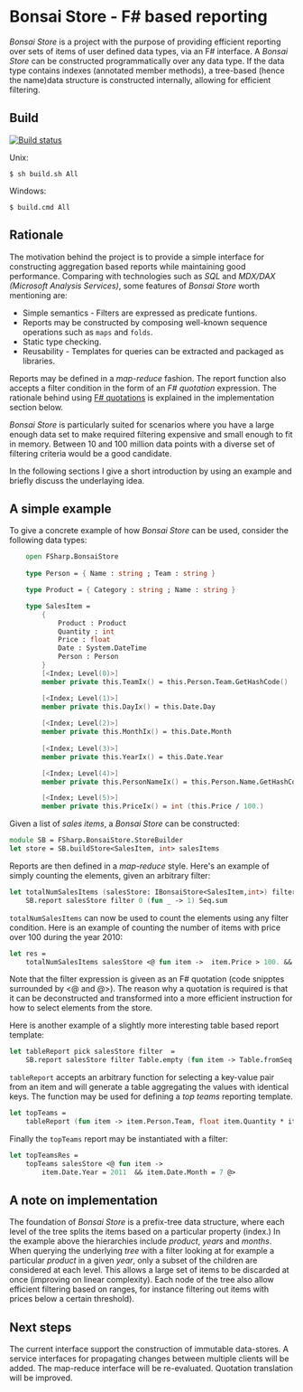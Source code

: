 Bonsai Store - F# based reporting
==============================================================
*Bonsai Store* is a project with the purpose of providing efficient reporting over sets of items of user defined data types, via an F# interface. A *Bonsai Store* can be constructed programmatically over any data type. If the data type contains indexes (annotated member methods), a tree-based (hence the name)data structure is constructed internally, allowing for efficient filtering.

## Build ##
[![Build status](https://ci.appveyor.com/api/projects/status/6m12l77v5pn7re4e/branch/master?svg=true)](https://ci.appveyor.com/project/jobjo/bonsaistore/branch/master)

Unix:
```
$ sh build.sh All
```
Windows:
```
$ build.cmd All
```

## Rationale  ##

The motivation behind the project is to provide a simple interface for constructing aggregation based reports while maintaining good performance. Comparing with technologies such as *SQL* and *MDX/DAX (Microsoft Analysis Services)*, some features of *Bonsai Store* worth mentioning are:

* Simple semantics - Filters are expressed as predicate funtions.
* Reports may be constructed by composing well-known sequence operations such as `maps` and `folds`.
* Static type checking.
* Reusability - Templates for queries can be extracted and packaged as libraries. 

Reports may be defined in a *map-reduce* fashion. The report function also accepts a filter condition in the form of an *F# quotation* expression. The rationale behind using [F# quotations](http://msdn.microsoft.com/en-us/library/dd233212.aspx) is explained in the implementation section below.

*Bonsai Store* is particularly suited for scenarios where you have a large enough data set to make required filtering expensive and small enough to fit in memory. Between 10 and 100 million data points with a diverse set of filtering criteria would be a good candidate.

In the following sections I give a short introduction by using an example and briefly discuss the underlaying idea.

## A simple example ##

To give a concrete example of how *Bonsai Store* can be used, consider the following data types:

```fsharp
    open FSharp.BonsaiStore
    
    type Person = { Name : string ; Team : string }

    type Product = { Category : string ; Name : string }

    type SalesItem =
        {
            Product : Product
            Quantity : int
            Price : float
            Date : System.DateTime
            Person : Person
        }
        [<Index; Level(0)>]
        member private this.TeamIx() = this.Person.Team.GetHashCode()

        [<Index; Level(1)>]
        member private this.DayIx() = this.Date.Day
        
        [<Index; Level(2)>]
        member private this.MonthIx() = this.Date.Month
        
        [<Index; Level(3)>]
        member private this.YearIx() = this.Date.Year

        [<Index; Level(4)>]
        member private this.PersonNameIx() = this.Person.Name.GetHashCode()

        [<Index; Level(5)>]
        member private this.PriceIx() = int (this.Price / 100.)
```

Given a list of *sales items*, a *Bonsai Store* can be constructed:

```fsharp
module SB = FSharp.BonsaiStore.StoreBuilder
let store = SB.buildStore<SalesItem, int> salesItems
```
Reports are then defined in a *map-reduce* style. Here's an example of simply counting the elements, given an arbitrary filter:

```fsharp
let totalNumSalesItems (salesStore: IBonsaiStore<SalesItem,int>) filter =
    SB.report salesStore filter 0 (fun _ -> 1) Seq.sum
```

`totalNumSalesItems` can now be used to count the elements using any filter condition. Here is an example of counting the number of items with price over 100 during the year 2010:

```fsharp
let res =
    totalNumSalesItems salesStore <@ fun item ->  item.Price > 100. && item.Date.Year = 2010 @>
```
Note that the filter expression is giveen as an F# quotation (code snipptes surrounded by <@ and @>). The reason why a quotation is required is that it can be deconstructed and transformed into a more efficient instruction for how to select elements from the store.

Here is another example of a slightly more interesting table based report template:

```fsharp
let tableReport pick salesStore filter  =
    SB.report salesStore filter Table.empty (fun item -> Table.fromSeq [pick item]) Table.merge
```
`tableReport` accepts an arbitrary function for selecting a key-value pair from an item and will generate a table aggregating the values with identical keys. The function may be used for defining a *top teams* reporting template.

```fsharp
let topTeams =
    tableReport (fun item -> item.Person.Team, float item.Quantity * item.Price)
```
Finally the `topTeams` report may be instantiated with a filter:

```fsharp
let topTeamsRes =
    topTeams salesStore <@ fun item ->  
        item.Date.Year = 2011  && item.Date.Month = 7 @>
```

##  A note on implementation ###
The foundation of *Bonsai Store* is a prefix-tree data structure, where each level of the tree splits the items based on a particular property (index.) In the example above the hierarchies include *product*, *years* and *months*. When querying the underlying *tree* with a filter looking at for example a particular *product* in a given *year*, only a subset of the children are considered at each level. This allows a large set of items to be discarded at once (improving on linear complexity). Each node of the tree also allow efficient filtering based on ranges, for instance filtering out items with prices below a certain threshold).

## Next steps
The current interface support the construction of immutable data-stores. A service interfaces for propagating changes between multiple clients will be added. The map-reduce interface will be re-evaluated. Quotation translation will be improved.
